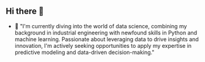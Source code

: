 ## Hi there 👋

- 🔭 "I'm currently diving into the world of data science, combining my background in industrial engineering with newfound skills in Python and machine learning. Passionate about leveraging data to drive insights and innovation, I'm actively seeking opportunities to apply my expertise in predictive modeling and data-driven decision-making."
<!--
**T4n14J1m3n3z/T4n14J1m3n3z** is a ✨ _special_ ✨ repository because its `README.md` (this file) appears on your GitHub profile.

Here are some ideas to get you started:

- 🔭 I’m currently working on ...
- 🌱 I’m currently learning ...
- 👯 I’m looking to collaborate on ...
- 🤔 I’m looking for help with ...
- 💬 Ask me about ...
- 📫 How to reach me: ...
- 😄 Pronouns: ...
- ⚡ Fun fact: ...
-->
